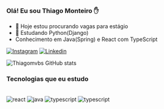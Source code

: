 ### Olá! Eu sou Thiago Monteiro ✋


- 🔭 Hoje estou procurando vagas para estágio
- 🌱 Estudando Python(Django)
- Conhecimento em Java(Spring) e React com TypeScript

[![Instagram](https://img.shields.io/badge/Instagram-E4405F?style=for-the-badge&logo=instagram&logoColor=white)](https://www.instagram.com/thiagomvbs__)
[![Linkedin](https://img.shields.io/badge/LinkedIn-0077B5?style=for-the-badge&logo=linkedin&logoColor=white)](https://www.linkedin.com/in/thiago-monteiro-villas/)

![Thiagomvbs GitHub stats](https://github-readme-stats.vercel.app/api?username=thiagomvbs&show_icons=true&theme=dark)


### Tecnologias que eu estudo

<div style="display: inline_block"><br/>
   <img align="center" alt="react" src="https://img.shields.io/badge/React-20232A?style=for-the-badge&logo=react&logoColor=61DAFB"/>
   <img align="center" alt="java" src="https://img.shields.io/badge/Java-ED8B00?style=for-the-badge&logo=openjdk&logoColor=white"/>
   <img align="center" alt="typescript" src="https://img.shields.io/badge/TypeScript-007ACC?style=for-the-badge&logo=typescript&logoColor=white"/>
   <img align="center" alt="typescript" src="https://img.shields.io/badge/Spring-6DB33F?style=for-the-badge&logo=spring&logoColor=white"/>
  
</div>
